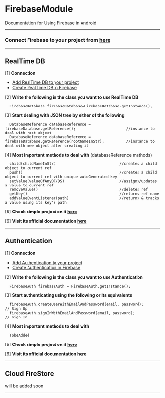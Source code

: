 # FirebaseModule
Documentation for Using Firebase in Android

***
### **Connect Firebase to your project from [here](https://github.com/mossssama/FirebaseConnectionInAndroid/blob/main/FirebaseConnectionToAndroidREADME.md)**
***

## **RealTime DB**
[1] **Connection**
  - [Add RealTime DB to your project](https://github.com/mossssama/FirebaseConnectionInAndroid/blob/main/AddRealTimeDbToAndroidREADME.md)
  - [Create RealTime DB in Firebase](https://github.com/mossssama/FirebaseConnectionInAndroid/blob/main/CreateRealTimeDbinFirebaseREADME.md)
  
[2] **Write the following in the class you want to use RealTime DB** 
      
      FirebaseDatabase firebaseDatabase=FirebaseDatabase.getInstance();
      
[3] **Start dealing with JSON tree by either of the following**

      DatabaseReference databaseReference = firebaseDatabase.getReference();                       //instance to deal with root object
      DatabaseReference databaseReference = firebaseDatabase.getReference(rootNameInStr);          //instance to deal with new object after creating it 

[4] **Most important methods to deal with** (databaseReference methods)

      child(childNameInStr)                             //creates a child object to current ref
      push()                                            //creates a child object to current ref with unique autoGenerated key
      setValue(valueOfAnyDT/DS)                         //assigns/updates a value to current ref
      removeValue()                                     //deletes ref
      getKey()                                          //returns ref name
      addValueEventListener(path)                       //returns & tracks a value using its key's path

[5] **Check simple project on it [here](https://github.com/mossssama/FirebaseRealTimeDatabase)**

[6] **Visit its official documentation [here](https://firebase.google.com/docs/database/android/start?authuser=1&hl=en)**

***

## **Authentication**
 [1] **Connection**
  - [Add Authentication to your project](https://github.com/mossssama/FirebaseConnectionInAndroid/blob/main/AddAuthenticationToAndroidREADME.md)
  - [Create Authentication in Firebase](https://github.com/mossssama/FirebaseConnectionInAndroid/blob/main/CreateAuthenticationinFirebaseREADME.md)
  
[2] **Write the following in the class you want to use Authentication** 
      
      FirebaseAuth firebaseAuth = FirebaseAuth.getInstance();
      
[3] **Start authenticating using the following or its equivalents**

      firebaseAuth.createUserWithEmailAndPassword(email, password);       // Sign Up
      firebaseAuth.signInWithEmailAndPassword(email, password);           // Sign In

[4] **Most important methods to deal with**

      TobeAdded

[5] **Check simple project on it [here](https://github.com/mossssama/FirebaseAuthentication)**

[6] **Visit its official documentation [here](https://firebase.google.com/docs/auth/android/start)**
***

## **Cloud FireStore**
  will be added soon
***

